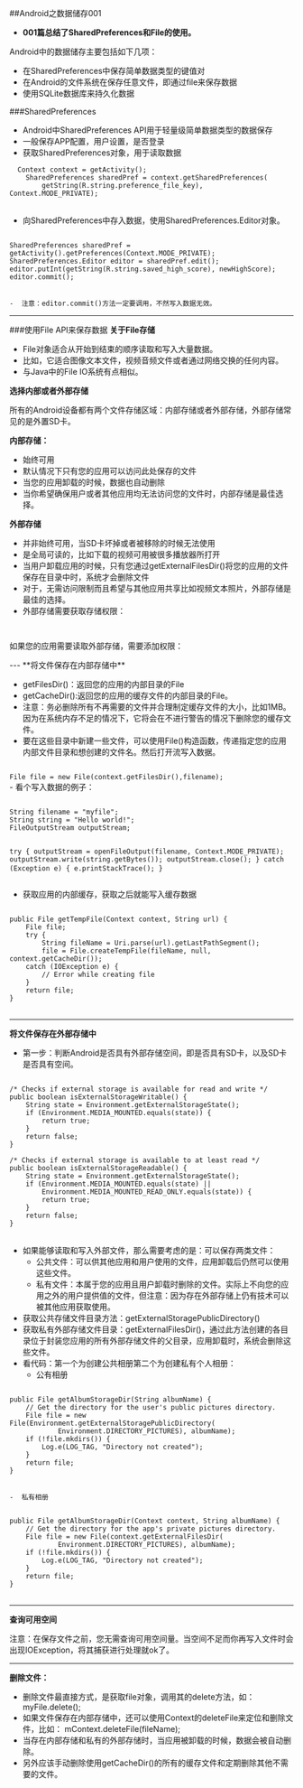 ##Android之数据储存001
-  **001篇总结了SharedPreferences和File的使用。**

Android中的数据储存主要包括如下几项：

-  在SharedPreferences中保存简单数据类型的键值对
-  在Android的文件系统在保存任意文件，即通过file来保存数据
-  使用SQLite数据库来持久化数据


###SharedPreferences
- Android中SharedPreferences API用于轻量级简单数据类型的数据保存
- 一般保存APP配置，用户设置，是否登录
- 获取SharedPreferences对象，用于读取数据
<pre>
<code>	Context context = getActivity();
	SharedPreferences sharedPref = context.getSharedPreferences(
        getString(R.string.preference_file_key), Context.MODE_PRIVATE);
</code>
</pre>
- 向SharedPreferences中存入数据，使用SharedPreferences.Editor对象。

<pre>
<code>
SharedPreferences sharedPref = getActivity().getPreferences(Context.MODE_PRIVATE);
SharedPreferences.Editor editor = sharedPref.edit();
editor.putInt(getString(R.string.saved_high_score), newHighScore);
editor.commit();
</code>
</pre>
	-  注意：editor.commit()方法一定要调用，不然写入数据无效。
	
---
###使用File API来保存数据
**关于File存储**

-  File对象适合从开始到结束的顺序读取和写入大量数据。
-  比如，它适合图像文本文件，视频音频文件或者通过网络交换的任何内容。
-  与Java中的File IO系统有点相似。

**选择内部或者外部存储**

所有的Android设备都有两个文件存储区域：内部存储或者外部存储，外部存储常见的是外置SD卡。

**内部存储：**

-  始终可用
-  默认情况下只有您的应用可以访问此处保存的文件
-  当您的应用卸载的时候，数据也自动删除
-  当你希望确保用户或者其他应用均无法访问您的文件时，内部存储是最佳选择。

**外部存储**

-  并非始终可用，当SD卡坏掉或者被移除的时候无法使用
-  是全局可读的，比如下载的视频可用被很多播放器所打开
-  当用户卸载应用的时候，只有您通过getExternalFilesDir()将您的应用的文件保存在目录中时，系统才会删除文件
-  对于，无需访问限制而且希望与其他应用共享比如视频文本照片，外部存储是最佳的选择。
-  外部存储需要获取存储权限：
<code>
<uses-permission android:name="android.permission.WRITE_EXTERNAL_STORAGE" />
</code>
如果您的应用需要读取外部存储，需要添加权限：
<code>
<uses-permission android:name="android.permission.READ_EXTERNAL_STORAGE" />
</code>
---
**将文件保存在内部存储中**

- getFilesDir()：返回您的应用的内部目录的File
-  getCacheDir():返回您的应用的缓存文件的内部目录的File。
-  注意：务必删除所有不再需要的文件并合理制定缓存文件的大小，比如1MB。因为在系统内存不足的情况下，它将会在不进行警告的情况下删除您的缓存文件。
-  要在这些目录中新建一些文件，可以使用File()构造函数，传递指定您的应用内部文件目录和想创建的文件名。然后打开流写入数据。
<code>
File file = new File(context.getFilesDir(),filename);
</code>
- 看个写入数据的例子：
<pre><code>
String filename = "myfile";
String string = "Hello world!";
FileOutputStream outputStream;

try {
  outputStream = openFileOutput(filename, Context.MODE_PRIVATE);
  outputStream.write(string.getBytes());
  outputStream.close();
} catch (Exception e) {
  e.printStackTrace();
}
</code>
</pre>
-  获取应用的内部缓存，获取之后就能写入缓存数据
<pre>
<code>
public File getTempFile(Context context, String url) {
    File file;
    try {
        String fileName = Uri.parse(url).getLastPathSegment();
        file = File.createTempFile(fileName, null, context.getCacheDir());
    catch (IOException e) {
        // Error while creating file
    }
    return file;
}
</code>
</pre>

---
**将文件保存在外部存储中**

-  第一步：判断Android是否具有外部存储空间，即是否具有SD卡，以及SD卡是否具有空间。
<pre>
<code>
/* Checks if external storage is available for read and write */
public boolean isExternalStorageWritable() {
    String state = Environment.getExternalStorageState();
    if (Environment.MEDIA_MOUNTED.equals(state)) {
        return true;
    }
    return false;
}

/* Checks if external storage is available to at least read */
public boolean isExternalStorageReadable() {
    String state = Environment.getExternalStorageState();
    if (Environment.MEDIA_MOUNTED.equals(state) ||
        Environment.MEDIA_MOUNTED_READ_ONLY.equals(state)) {
        return true;
    }
    return false;
}
</code>
</pre>
-  如果能够读取和写入外部文件，那么需要考虑的是：可以保存两类文件：
	-  公共文件：可以供其他应用和用户使用的文件，应用卸载后仍然可以使用这些文件。
	-  私有文件：本属于您的应用且用户卸载时删除的文件。实际上不向您的应用之外的用户提供值的文件，但注意：因为存在外部存储上仍有技术可以被其他应用获取使用。
- 获取公共存储文件目录方法：getExternalStoragePublicDirectory()
- 获取私有外部存储文件目录：getExternalFilesDir()，通过此方法创建的各目录位于封装您应用的所有外部存储文件的父目录，应用卸载时，系统会删除这些文件。
- 看代码：第一个为创建公共相册第二个为创建私有个人相册：
	-  公有相册
<pre>
<code>
public File getAlbumStorageDir(String albumName) {
    // Get the directory for the user's public pictures directory. 
    File file = new File(Environment.getExternalStoragePublicDirectory(
            Environment.DIRECTORY_PICTURES), albumName);
    if (!file.mkdirs()) {
        Log.e(LOG_TAG, "Directory not created");
    }
    return file;
}
</code>
</pre>
	-  私有相册
<pre>
<code>
public File getAlbumStorageDir(Context context, String albumName) {
    // Get the directory for the app's private pictures directory. 
    File file = new File(context.getExternalFilesDir(
            Environment.DIRECTORY_PICTURES), albumName);
    if (!file.mkdirs()) {
        Log.e(LOG_TAG, "Directory not created");
    }
    return file;
}
</code>
</pre>
---

**查询可用空间**

注意：在保存文件之前，您无需查询可用空间量。当空间不足而你再写入文件时会出现IOException，将其捕获进行处理就ok了。

---
**删除文件：**

-  删除文件最直接方式，是获取file对象，调用其的delete方法，如：
	myFile.delete();
-  如果文件保存在内部存储中，还可以使用Context的deleteFile来定位和删除文件，比如：
	mContext.deleteFile(fileName);
-  当存在内部存储和私有的外部存储时，当应用被卸载的时候，数据会被自动删除。
-  另外应该手动删除使用getCacheDir()的所有的缓存文件和定期删除其他不需要的文件。
